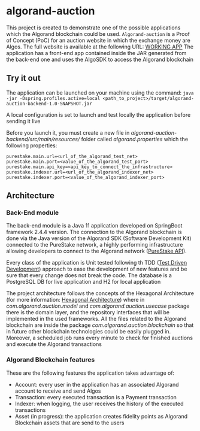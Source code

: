 # algorand-auction
This project is created to demonstrate one of the possible applications which the Algorand blockchain could be used.
`Algorand-auction` is a Proof of Concept (PoC) for an auction website in which the exchange money are Algos. The full website is available at the following URL: [WORKING APP](https://algorand-auction.herokuapp.com/auctions)
The application has a front-end app contained inside the JAR generated from the back-end one and uses the AlgoSDK to access the Algorand blockchain

## Try it out

The application can be launched on your machine using the command: 
`java -jar -Dspring.profiles.active=local <path_to_project>/target/algorand-auction-backend-1.0-SNAPSHOT.jar`

A local configuration is set to launch and test locally the application before sending it live

Before you launch it, you must create a new file in *algorand-auction-backend/src/main/resources/* folder called *algorand.properties* which the following properties: 
```text
purestake.main.url=<url_of_the_algorand_test_net>
purestake.main.port=<value_of_the_algorand_test_port>
purestake.main.api_key=<api_key_to_connect_the_infrastructure>
purestake.indexer.url=<url_of_the_algorand_indexer_net>
purestake.indexer.port=<value_of_the_algorand_indexer_port>
```

## Architecture

### Back-End module

The back-end module is a Java 11 application developed on SpringBoot framework 2.4.4 version. 
The connection to the Algorand blockchain is done via the Java version of the Algorand SDK (Software Development Kit) connected to the PureStake network, a highly performing infrastructure allowing developers to connect to the Algorand network ([PureStake API](https://www.purestake.com/)).

Every class of the application is Unit tested following th TDD ([Test Driven Development](https://en.wikipedia.org/wiki/Test-driven_development)) approach to ease the development of new features and be sure that every change does not break the code. The database is a PostgreSQL DB for live application and H2 for local application

The project architecture follows the concepts of the Hexagonal Architecture (for more information: [Hexagonal Architecture](https://en.wikipedia.org/wiki/Hexagonal_architecture_(software))) where in *com.algorand.auction.model* and *com.algorand.auction.usecase* package there is the domain layer, and the repository interfaces that will be implemented in the used frameworks. 
All the files related to the Algorand blockchain are inside the package *com.algorand.auction.blockchain* so that in future other blockchain technologies could be easily plugged in. Moreover, a scheduled job runs every minute to check for finished auctions and execute the Algorand transactions

### Algorand Blockchain features

These are the following features the application takes advantage of:

* Account: every user in the application has an associated Algorand account to receive and send Algos
* Transaction: every executed transaction is a Payment transaction
* Indexer: when logging, the user receives the history of the executed transactions
* Asset (in progress): the application creates fidelity points as Algorand Blockchain assets that are send to the users





